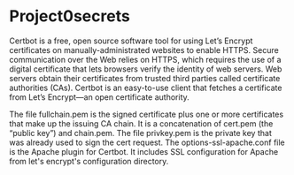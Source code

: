 # Project0secrets

Certbot is a free, open source software tool for using Let’s Encrypt certificates on manually-administrated websites to enable HTTPS.
Secure communication over the Web relies on HTTPS, which requires the use of a digital certificate that lets browsers verify the identity of web servers. 
Web servers obtain their certificates from trusted third parties called certificate authorities (CAs). Certbot is an easy-to-use client that fetches a certificate from Let’s Encrypt—an open certificate authority.

The file fullchain.pem is the signed certificate plus one or more certificates that make up the issuing CA chain. 
It is a concatenation of cert.pem (the “public key”) and chain.pem. The file privkey.pem is the private key that was already used to sign the cert request.
The options-ssl-apache.conf file is the Apache plugin for Certbot.  It includes SSL configuration for Apache from let's encrypt's configuration directory.